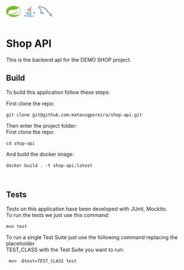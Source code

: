 <div style="display: inline_block">
    <img align="center" alt="Mateus-Spring" height="30" width="40" src="https://raw.githubusercontent.com/devicons/devicon/master/icons/spring/spring-original.svg"/>
    <img align="center" alt="Mateus-Java" height="30" width="40" src="https://raw.githubusercontent.com/devicons/devicon/master/icons/java/java-original.svg"/>
    <img align="center" alt="Mateus-Mysql" height="30" width="40" src="https://raw.githubusercontent.com/devicons/devicon/master/icons/mysql/mysql-original.svg"/>
</div>
<br>

# Shop API

This is the backend api for the DEMO SHOP project.

## Build

To build this application follow these steps:  

First clone the repo:
```shell script
git clone git@github.com:mateusgpereira/shop-api.git
```  

Then enter the project folder:  
First clone the repo:
```shell script
cd shop-api
```  

And build the docker image:  


```shell script
docker build . -t shop-api:latest
```  

<br>  

## Tests

Tests on this application have been developed with JUnit, Mockito.  
To run the tests we just use this command:

```shell script
mvn test
```

To run a single Test Suite just use the following command replacing the placeholder  
TEST_CLASS with  the Test Suite you want to run:
```shell script
 mvn -Dtest=TEST_CLASS test
```

